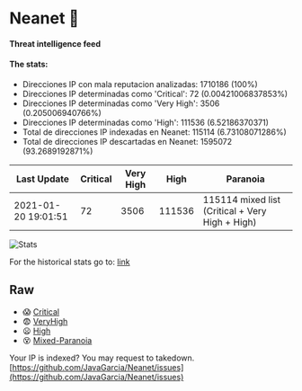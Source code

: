 # Neanet :hocho:
#### Threat intelligence feed
#### The stats:

- Direcciones IP con mala reputacion analizadas: 1710186 (100%)
- Direcciones IP determinadas como 'Critical':  72 (0.00421006837853%)
- Direcciones IP determinadas como 'Very High':  3506 (0.205006940766%)
- Direcciones IP determinadas como 'High':  111536 (6.52186370371)
- Total de direcciones IP indexadas en Neanet:  115114 (6.73108071286%)
- Total de direcciones IP descartadas en Neanet:  1595072 (93.2689192871%)

| Last Update | Critical | Very High | High | Paranoia |
| --- | --- | --- | --- | --- |
| 2021-01-20 19:01:51 | 72 | 3506 | 111536 | 115114 mixed list (Critical + Very High + High)|

![Stats](https://docs.google.com/spreadsheets/d/e/2PACX-1vSnaNMIXVabIpDJjufMlzH7poXnshF3mgd8Is1g9ytUEzVsP5my4Trn8f-xkoLLQ38xpL3HtmUexLo6/pubchart?oid=501124687&format=image)

For the historical stats go to: [link](/stats.csv)
## Raw
- :scream: [Critical](https://raw.githubusercontent.com/JavaGarcia/Neanet/master/blacklists/neanet_critical.txt)
- :fearful: [VeryHigh](https://raw.githubusercontent.com/JavaGarcia/Neanet/master/blacklists/neanet_veryHigh.txtt)
- :frowning: [High](https://raw.githubusercontent.com/JavaGarcia/Neanet/master/blacklists/neanet_high.txt)
- :dizzy_face: [Mixed-Paranoia](https://raw.githubusercontent.com/JavaGarcia/Neanet/master/blacklists/neanet_all.txt)


Your IP is indexed? You may request to takedown. [https://github.com/JavaGarcia/Neanet/issues](https://github.com/JavaGarcia/Neanet/issues)
























































































































































































































































































































































































































































































































































































































































































































































































































































































































































































































































































































































































































































































































































































































































































































































































































































































































































































































































































































































































































































































































































































































































































































































































































































































































































































































































































































































































































































































































































































































































































































































































































































































































































































































































































































































































































































































































































































